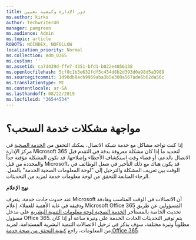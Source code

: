 ```yaml
---
title: دور الإدارة وكيفية تعيين
ms.author: kirks
author: Techwriter40
manager: pamgreen
ms.audience: Admin
ms.topic: article
ROBOTS: NOINDEX, NOFOLLOW
localization_priority: Normal
ms.collection: Adm_O365
ms.custom: ''
ms.assetid: ca7d439d-ffe7-4351-bfd1-b022e4056138
ms.openlocfilehash: 5cf8c1b3e632fdf5c454d8b2d393d0a98d5a3989
ms.sourcegitcommit: 1d98db8acb9959aba3b5e308a567ade6b62da56c
ms.translationtype: MT
ms.contentlocale: ar-SA
ms.lasthandoff: 08/22/2019
ms.locfileid: "36544534"
---
```

# <a name="experiencing-problems-with-a-cloud-service"></a>مواجهة مشكلات خدمة السحب؟

إذا كنت تواجه مشاكل مع خدمة شبكة الاتصال، يمكنك التحقق من [الخدمة الصحية](https://admin.microsoft.com/AdminPortal/Home#/servicehealth) في مركز الإدارة Microsoft 365 لتحديد ما إذا كان مشكلة معروفة بدقة في التقدم قبل الاتصال بالدعم، أو قضاء وقت استكشاف الأخطاء وإصلاحها. قد تكون المشكلة مؤقتة جداً والمحددة من قبل Microsoft، قد يكون هناك مع ذلك التأخير في شغل الوظائف في الوقت بين تعريف المشكلة والترحيل إلى "لوحة المعلومات الصحية الخدمة" بالفعل. الرجاء المتابعة للتحقق من لوحة معلومات خدمة لمزيد من التحديثات.

**نهج الإعلام**

عند حدوث حادث خدمة، يتعرف Microsoft أن الاتصالات في الوقت المناسب وهادفة ودقيقة في غاية الأهمية للعملاء. إعلام Microsoft Office 365 المسؤولين عن طريق تحديث الخاصة بالمستأجر [الخدمة الصحية لوحة معلومات التنمية البشرية](https://admin.microsoft.com/AdminPortal/Home#/servicehealth) على مدخل مسؤول Office 365. يتم توفير التحديثات الحادث الخدمة على وتيرة ساعة أو إذا كان مطلوباً وتيرة مختلفة، سوف يذكر في ترحيل الاتصالات التنمية البشرية المستدامة. لمزيد من المعلومات، راجع [كيفية التحقق من صحة خدمة Office 365](https://docs.microsoft.com/office365/enterprise/view-service-health).

